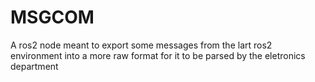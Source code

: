 # MSGCOM

A ros2 node meant to export some messages from the lart ros2 environment into a more raw format for it to be parsed by the eletronics department
